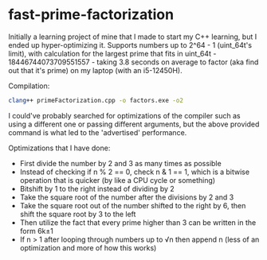 # fast-prime-factorization
Initially a learning project of mine that I made to start my C++ learning, but I ended up hyper-optimizing it.
Supports numbers up to 2^64 - 1 (uint_64t's limit), with calculation for the largest prime that fits in uint_64t - 18446744073709551557 - taking 3.8 seconds on average to factor (aka find out that it's prime) on my laptop (with an i5-12450H).

Compilation:
```bash
clang++ primeFactorization.cpp -o factors.exe -o2
```

I could've probably searched for optimizations of the compiler such as using a different one or passing different arguments, but the above provided command is what led to the 'advertised' performance.

Optimizations that I have done:
* First divide the number by 2 and 3 as many times as possible
* Instead of checking if n % 2 == 0, check n & 1 == 1, which is a bitwise operation that is quicker (by like a CPU cycle or something)
* Bitshift by 1 to the right instead of dividing by 2
* Take the square root of the number after the divisions by 2 and 3
* Take the square root out of the number shifted to the right by 6, then shift the square root by 3 to the left
* Then utilize the fact that every prime higher than 3 can be written in the form 6k±1
* If n > 1 after looping through numbers up to √n then append n (less of an optimization and more of how this works)
